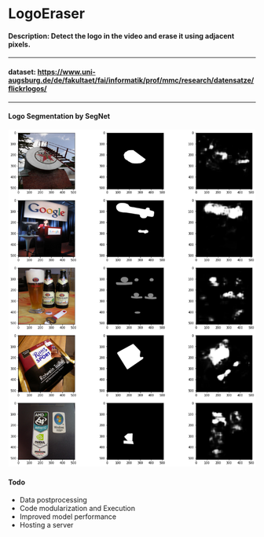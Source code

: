 # LogoEraser
#### Description: Detect the logo in the video and erase it using adjacent pixels.
---
#### dataset: https://www.uni-augsburg.de/de/fakultaet/fai/informatik/prof/mmc/research/datensatze/flickrlogos/

---
#### Logo Segmentation by SegNet
![ex_screenshot](./result/train_512/result.png)

#### Todo
* Data postprocessing
* Code modularization and Execution
* Improved model performance
* Hosting a server

